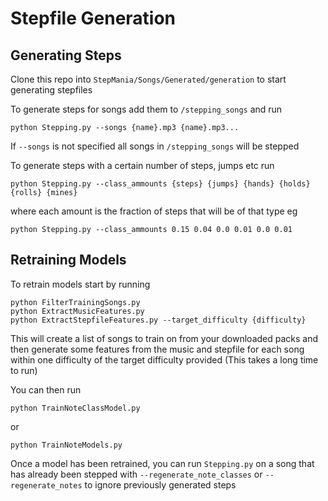 # Stepfile Generation
## Generating Steps
Clone this repo into `StepMania/Songs/Generated/generation` to start generating stepfiles

To generate steps for songs add them to `/stepping_songs` and run
```
python Stepping.py --songs {name}.mp3 {name}.mp3...
```
If `--songs` is not specified all songs in `/stepping_songs` will be stepped


To generate steps with a certain number of steps, jumps etc run
```
python Stepping.py --class_ammounts {steps} {jumps} {hands} {holds} {rolls} {mines}
```
where each amount is the fraction of steps that will be of that type eg
```
python Stepping.py --class_ammounts 0.15 0.04 0.0 0.01 0.0 0.01
```
## Retraining Models
To retrain models start by running
```
python FilterTrainingSongs.py
python ExtractMusicFeatures.py
python ExtractStepfileFeatures.py --target_difficulty {difficulty}
```
This will create a list of songs to train on from your downloaded packs and then generate some features from the music and stepfile for each song within one difficulty of the target difficulty provided (This takes a long time to run)

You can then run
```
python TrainNoteClassModel.py
```
or
```
python TrainNoteModels.py
```
Once a model has been retrained, you can run `Stepping.py` on a song that has already been stepped with `--regenerate_note_classes` or `--regenerate_notes` to ignore previously generated steps
